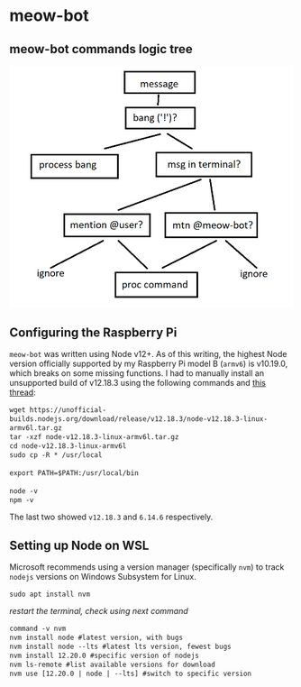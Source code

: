 # meow-bot

## meow-bot commands logic tree
![commandlogic](lib/images/commandlogic.png)


## Configuring the Raspberry Pi
`meow-bot` was written using Node v12+. As of this writing, the highest Node version officially supported by my Raspberry Pi model B (`armv6`) is v10.19.0, which breaks on some missing functions. I had to manually install an unsupported build of v12.18.3 using the following commands and [this thread](https://gist.github.com/davps/6c6e0ba59d023a9e3963cea4ad0fb516):
```
wget https://unofficial-builds.nodejs.org/download/release/v12.18.3/node-v12.18.3-linux-armv6l.tar.gz
tar -xzf node-v12.18.3-linux-armv6l.tar.gz
cd node-v12.18.3-linux-armv6l
sudo cp -R * /usr/local

export PATH=$PATH:/usr/local/bin

node -v
npm -v
```
The last two showed `v12.18.3` and `6.14.6` respectively.

## Setting up Node on WSL
Microsoft recommends using a version manager (specifically `nvm`) to track `nodejs` versions on Windows Subsystem for Linux.
```
sudo apt install nvm
```
_restart the terminal, check using next command_
```
command -v nvm
nvm install node #latest version, with bugs
nvm install node --lts #latest lts version, fewest bugs
nvm install 12.20.0 #specific version of nodejs
nvm ls-remote #list available versions for download
nvm use [12.20.0 | node | --lts] #switch to specific version
```